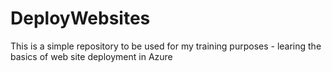 # DeployWebsites
This is a simple repository to be used for my training purposes - learing the basics of web site deployment in Azure
